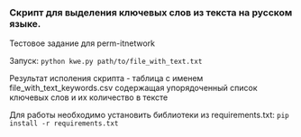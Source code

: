 ### Скрипт для выделения ключевых слов из текста на русском языке.
Тестовое задание для perm-itnetwork

Запуск: `python kwe.py path/to/file_with_text.txt`

Результат исполения скрипта - таблица с именем file_with_text_keywords.csv содержащая упорядоченный список ключевых слов и их количество в тексте

Для работы необходимо установить библиотеки из requirements.txt: `pip install -r requirements.txt`


